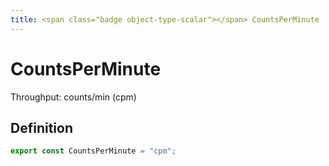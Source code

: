 ```yaml
---
title: <span class="badge object-type-scalar"></span> CountsPerMinute
---
```

# <span class="badge object-type-scalar"></span> CountsPerMinute

Throughput: counts/min (cpm)

## Definition

```typescript
export const CountsPerMinute = "cpm";

```
